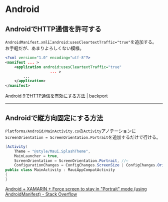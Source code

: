 # Android

## AndroidでHTTP通信を許可する

`AndroidManifest.xml`に`android:usesCleartextTraffic="true"`を追加する。  
お手軽だが、あまりよろしくない模様。  

``` xml
<?xml version="1.0" encoding="utf-8"?>
<manifest ... >
    <application android:usesCleartextTraffic="true"
                    ... >
        ...
    </application>
</manifest>
```

[Android 9でHTTP通信を有効にする方法 | backport](https://backport.net/blog/2018/12/27/how_to_allow_http_on_android_9/)  

---

## Androidで縦方向固定にする方法

`Platforms/Android/MainActivity.cs`の`Activity`アノテーションに`ScreenOrientation = ScreenOrientation.Portrait`を追加するだけで行ける。  

``` cs
[Activity(
    Theme = "@style/Maui.SplashTheme",
    MainLauncher = true, 
    ScreenOrientation = ScreenOrientation.Portrait, //←
    ConfigurationChanges = ConfigChanges.ScreenSize | ConfigChanges.Orientation | ConfigChanges.UiMode | ConfigChanges.ScreenLayout | ConfigChanges.SmallestScreenSize | ConfigChanges.Density)]
public class MainActivity : MauiAppCompatActivity
{
}
```

[Android + XAMARIN + Force screen to stay in "Portrait" mode (using AndroidManifest) - Stack Overflow](https://stackoverflow.com/questions/36598052/android-xamarin-force-screen-to-stay-in-portrait-mode-using-androidmanife)  
